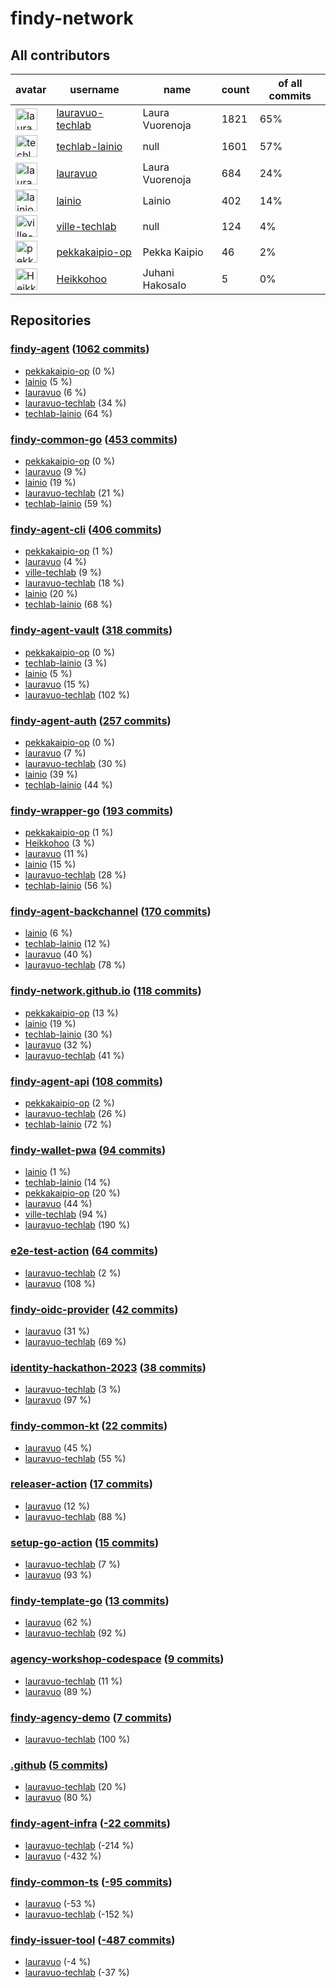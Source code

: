 
# findy-network

## All contributors

| avatar | username | name | count | of all commits |
|--------|----------|------|---------|---|
| <img src="https://avatars.githubusercontent.com/u/49157864?s=35&v=4" alt="lauravuo-techlab" width="35px" /> | [lauravuo-techlab](https://github.com/lauravuo-techlab) | Laura Vuorenoja | 1821 | 65%
| <img src="https://avatars.githubusercontent.com/u/48682716?s=35&v=4" alt="techlab-lainio" width="35px" /> | [techlab-lainio](https://github.com/techlab-lainio) | null | 1601 | 57%
| <img src="https://avatars.githubusercontent.com/u/29113682?s=35&v=4" alt="lauravuo" width="35px" /> | [lauravuo](https://github.com/lauravuo) | Laura Vuorenoja | 684 | 24%
| <img src="https://avatars.githubusercontent.com/u/11439212?s=35&v=4" alt="lainio" width="35px" /> | [lainio](https://github.com/lainio) | Lainio | 402 | 14%
| <img src="https://avatars.githubusercontent.com/u/59019416?s=35&v=4" alt="ville-techlab" width="35px" /> | [ville-techlab](https://github.com/ville-techlab) | null | 124 | 4%
| <img src="https://avatars.githubusercontent.com/u/49303661?s=35&v=4" alt="pekkakaipio-op" width="35px" /> | [pekkakaipio-op](https://github.com/pekkakaipio-op) | Pekka Kaipio | 46 | 2%
| <img src="https://avatars.githubusercontent.com/u/52442320?s=35&v=4" alt="Heikkohoo" width="35px" /> | [Heikkohoo](https://github.com/Heikkohoo) | Juhani Hakosalo | 5 | 0%

## Repositories

### [findy-agent](https://github.com/findy-network/findy-agent) ([1062 commits](https://github.com/findy-network/findy-agent/graphs/contributors))

* [pekkakaipio-op](https://github.com/pekkakaipio-op) (0 %)
* [lainio](https://github.com/lainio) (5 %)
* [lauravuo](https://github.com/lauravuo) (6 %)
* [lauravuo-techlab](https://github.com/lauravuo-techlab) (34 %)
* [techlab-lainio](https://github.com/techlab-lainio) (64 %)
    
### [findy-common-go](https://github.com/findy-network/findy-common-go) ([453 commits](https://github.com/findy-network/findy-common-go/graphs/contributors))

* [pekkakaipio-op](https://github.com/pekkakaipio-op) (0 %)
* [lauravuo](https://github.com/lauravuo) (9 %)
* [lainio](https://github.com/lainio) (19 %)
* [lauravuo-techlab](https://github.com/lauravuo-techlab) (21 %)
* [techlab-lainio](https://github.com/techlab-lainio) (59 %)
    
### [findy-agent-cli](https://github.com/findy-network/findy-agent-cli) ([406 commits](https://github.com/findy-network/findy-agent-cli/graphs/contributors))

* [pekkakaipio-op](https://github.com/pekkakaipio-op) (1 %)
* [lauravuo](https://github.com/lauravuo) (4 %)
* [ville-techlab](https://github.com/ville-techlab) (9 %)
* [lauravuo-techlab](https://github.com/lauravuo-techlab) (18 %)
* [lainio](https://github.com/lainio) (20 %)
* [techlab-lainio](https://github.com/techlab-lainio) (68 %)
    
### [findy-agent-vault](https://github.com/findy-network/findy-agent-vault) ([318 commits](https://github.com/findy-network/findy-agent-vault/graphs/contributors))

* [pekkakaipio-op](https://github.com/pekkakaipio-op) (0 %)
* [techlab-lainio](https://github.com/techlab-lainio) (3 %)
* [lainio](https://github.com/lainio) (5 %)
* [lauravuo](https://github.com/lauravuo) (15 %)
* [lauravuo-techlab](https://github.com/lauravuo-techlab) (102 %)
    
### [findy-agent-auth](https://github.com/findy-network/findy-agent-auth) ([257 commits](https://github.com/findy-network/findy-agent-auth/graphs/contributors))

* [pekkakaipio-op](https://github.com/pekkakaipio-op) (0 %)
* [lauravuo](https://github.com/lauravuo) (7 %)
* [lauravuo-techlab](https://github.com/lauravuo-techlab) (30 %)
* [lainio](https://github.com/lainio) (39 %)
* [techlab-lainio](https://github.com/techlab-lainio) (44 %)
    
### [findy-wrapper-go](https://github.com/findy-network/findy-wrapper-go) ([193 commits](https://github.com/findy-network/findy-wrapper-go/graphs/contributors))

* [pekkakaipio-op](https://github.com/pekkakaipio-op) (1 %)
* [Heikkohoo](https://github.com/Heikkohoo) (3 %)
* [lauravuo](https://github.com/lauravuo) (11 %)
* [lainio](https://github.com/lainio) (15 %)
* [lauravuo-techlab](https://github.com/lauravuo-techlab) (28 %)
* [techlab-lainio](https://github.com/techlab-lainio) (56 %)
    
### [findy-agent-backchannel](https://github.com/findy-network/findy-agent-backchannel) ([170 commits](https://github.com/findy-network/findy-agent-backchannel/graphs/contributors))

* [lainio](https://github.com/lainio) (6 %)
* [techlab-lainio](https://github.com/techlab-lainio) (12 %)
* [lauravuo](https://github.com/lauravuo) (40 %)
* [lauravuo-techlab](https://github.com/lauravuo-techlab) (78 %)
    
### [findy-network.github.io](https://github.com/findy-network/findy-network.github.io) ([118 commits](https://github.com/findy-network/findy-network.github.io/graphs/contributors))

* [pekkakaipio-op](https://github.com/pekkakaipio-op) (13 %)
* [lainio](https://github.com/lainio) (19 %)
* [techlab-lainio](https://github.com/techlab-lainio) (30 %)
* [lauravuo](https://github.com/lauravuo) (32 %)
* [lauravuo-techlab](https://github.com/lauravuo-techlab) (41 %)
    
### [findy-agent-api](https://github.com/findy-network/findy-agent-api) ([108 commits](https://github.com/findy-network/findy-agent-api/graphs/contributors))

* [pekkakaipio-op](https://github.com/pekkakaipio-op) (2 %)
* [lauravuo-techlab](https://github.com/lauravuo-techlab) (26 %)
* [techlab-lainio](https://github.com/techlab-lainio) (72 %)
    
### [findy-wallet-pwa](https://github.com/findy-network/findy-wallet-pwa) ([94 commits](https://github.com/findy-network/findy-wallet-pwa/graphs/contributors))

* [lainio](https://github.com/lainio) (1 %)
* [techlab-lainio](https://github.com/techlab-lainio) (14 %)
* [pekkakaipio-op](https://github.com/pekkakaipio-op) (20 %)
* [lauravuo](https://github.com/lauravuo) (44 %)
* [ville-techlab](https://github.com/ville-techlab) (94 %)
* [lauravuo-techlab](https://github.com/lauravuo-techlab) (190 %)
    
### [e2e-test-action](https://github.com/findy-network/e2e-test-action) ([64 commits](https://github.com/findy-network/e2e-test-action/graphs/contributors))

* [lauravuo-techlab](https://github.com/lauravuo-techlab) (2 %)
* [lauravuo](https://github.com/lauravuo) (108 %)
    
### [findy-oidc-provider](https://github.com/findy-network/findy-oidc-provider) ([42 commits](https://github.com/findy-network/findy-oidc-provider/graphs/contributors))

* [lauravuo](https://github.com/lauravuo) (31 %)
* [lauravuo-techlab](https://github.com/lauravuo-techlab) (69 %)
    
### [identity-hackathon-2023](https://github.com/findy-network/identity-hackathon-2023) ([38 commits](https://github.com/findy-network/identity-hackathon-2023/graphs/contributors))

* [lauravuo-techlab](https://github.com/lauravuo-techlab) (3 %)
* [lauravuo](https://github.com/lauravuo) (97 %)
    
### [findy-common-kt](https://github.com/findy-network/findy-common-kt) ([22 commits](https://github.com/findy-network/findy-common-kt/graphs/contributors))

* [lauravuo](https://github.com/lauravuo) (45 %)
* [lauravuo-techlab](https://github.com/lauravuo-techlab) (55 %)
    
### [releaser-action](https://github.com/findy-network/releaser-action) ([17 commits](https://github.com/findy-network/releaser-action/graphs/contributors))

* [lauravuo](https://github.com/lauravuo) (12 %)
* [lauravuo-techlab](https://github.com/lauravuo-techlab) (88 %)
    
### [setup-go-action](https://github.com/findy-network/setup-go-action) ([15 commits](https://github.com/findy-network/setup-go-action/graphs/contributors))

* [lauravuo-techlab](https://github.com/lauravuo-techlab) (7 %)
* [lauravuo](https://github.com/lauravuo) (93 %)
    
### [findy-template-go](https://github.com/findy-network/findy-template-go) ([13 commits](https://github.com/findy-network/findy-template-go/graphs/contributors))

* [lauravuo](https://github.com/lauravuo) (62 %)
* [lauravuo-techlab](https://github.com/lauravuo-techlab) (92 %)
    
### [agency-workshop-codespace](https://github.com/findy-network/agency-workshop-codespace) ([9 commits](https://github.com/findy-network/agency-workshop-codespace/graphs/contributors))

* [lauravuo-techlab](https://github.com/lauravuo-techlab) (11 %)
* [lauravuo](https://github.com/lauravuo) (89 %)
    
### [findy-agency-demo](https://github.com/findy-network/findy-agency-demo) ([7 commits](https://github.com/findy-network/findy-agency-demo/graphs/contributors))

* [lauravuo-techlab](https://github.com/lauravuo-techlab) (100 %)
    
### [.github](https://github.com/findy-network/.github) ([5 commits](https://github.com/findy-network/.github/graphs/contributors))

* [lauravuo-techlab](https://github.com/lauravuo-techlab) (20 %)
* [lauravuo](https://github.com/lauravuo) (80 %)
    
### [findy-agent-infra](https://github.com/findy-network/findy-agent-infra) ([-22 commits](https://github.com/findy-network/findy-agent-infra/graphs/contributors))

* [lauravuo-techlab](https://github.com/lauravuo-techlab) (-214 %)
* [lauravuo](https://github.com/lauravuo) (-432 %)
    
### [findy-common-ts](https://github.com/findy-network/findy-common-ts) ([-95 commits](https://github.com/findy-network/findy-common-ts/graphs/contributors))

* [lauravuo](https://github.com/lauravuo) (-53 %)
* [lauravuo-techlab](https://github.com/lauravuo-techlab) (-152 %)
    
### [findy-issuer-tool](https://github.com/findy-network/findy-issuer-tool) ([-487 commits](https://github.com/findy-network/findy-issuer-tool/graphs/contributors))

* [lauravuo](https://github.com/lauravuo) (-4 %)
* [lauravuo-techlab](https://github.com/lauravuo-techlab) (-37 %)
    
    